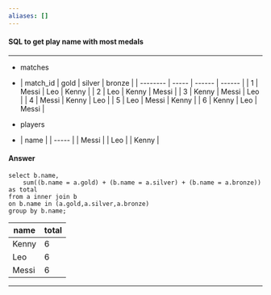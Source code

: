 ```yaml
---
aliases: []
---
```

#### SQL to get play name with most medals
---
- matches
- | match_id | gold  | silver | bronze |
| -------- | ----- | ------ | ------ |
| 1        | Messi | Leo    | Kenny  |
| 2        | Leo   | Kenny  | Messi  |
| 3        | Kenny | Messi  | Leo    |
| 4        | Messi | Kenny  | Leo    |
| 5        | Leo   | Messi  | Kenny  |
| 6        | Kenny | Leo    | Messi  |

- players
- | name  |
| ----- |
| Messi |
| Leo   |
| Kenny |

#### Answer
    select b.name, 
	    sum((b.name = a.gold) + (b.name = a.silver) + (b.name = a.bronze)) as total
    from a inner join b
    on b.name in (a.gold,a.silver,a.bronze)
    group by b.name;

| name  | total |
| ----- | ----- |
| Kenny | 6     |
| Leo   | 6     |
| Messi | 6     |

---
